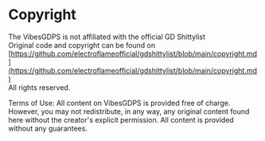 # Copyright
The VibesGDPS is not affiliated with the official GD Shittylist<br>
Original code and copyright can be found on [https://github.com/electroflameofficial/gdshittylist/blob/main/copyright.md](https://github.com/electroflameofficial/gdshittylist/blob/main/copyright.md)
<br>
All rights reserved.

Terms of Use:
All content on VibesGDPS is provided free of charge. However, you may not redistribute, in any way, any original content found here without the creator's explicit permission. All content is provided without any guarantees.
